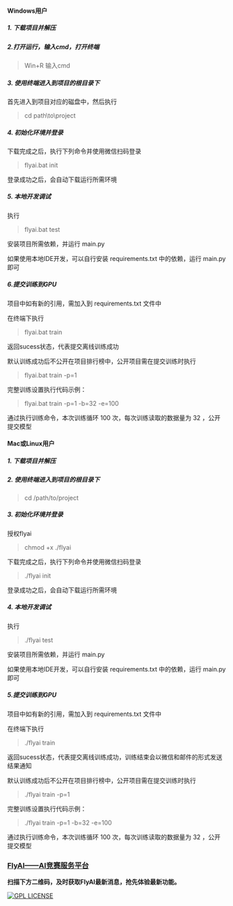 #### Windows用户

##### 1. 下载项目并解压

##### 2.打开运行，输入cmd，打开终端 

> Win+R 输入cmd 

##### 3. 使用终端进入到项目的根目录下

首先进入到项目对应的磁盘中，然后执行

> cd path\to\project

##### 4. 初始化环境并登录

下载完成之后，执行下列命令并使用微信扫码登录

> flyai.bat init

登录成功之后，会自动下载运行所需环境

##### 5. 本地开发调试

执行

> flyai.bat test 

安装项目所需依赖，并运行 main.py

如果使用本地IDE开发，可以自行安装 requirements.txt 中的依赖，运行 main.py 即可

##### 6.提交训练到GPU

项目中如有新的引用，需加入到 requirements.txt 文件中

在终端下执行

> flyai.bat train

返回sucess状态，代表提交离线训练成功

默认训练成功后不公开在项目排行榜中，公开项目需在提交训练时执行

> flyai.bat train -p=1

完整训练设置执行代码示例：

> flyai.bat train -p=1 -b=32 -e=100

通过执行训练命令，本次训练循环 100 次，每次训练读取的数据量为 32 ，公开提交模型

#### Mac或Linux用户

##### 1. 下载项目并解压

##### 2. 使用终端进入到项目的根目录下
> cd /path/to/project

##### 3. 初始化环境并登录
授权flyai

> chmod +x ./flyai

下载完成之后，执行下列命令并使用微信扫码登录

>  ./flyai init

登录成功之后，会自动下载运行所需环境

##### 4. 本地开发调试
执行

> ./flyai test 

安装项目所需依赖，并运行 main.py

如果使用本地IDE开发，可以自行安装 requirements.txt 中的依赖，运行 main.py 即可

##### 5.提交训练到GPU
项目中如有新的引用，需加入到 requirements.txt 文件中

在终端下执行

> ./flyai train

返回sucess状态，代表提交离线训练成功，训练结束会以微信和邮件的形式发送结果通知

默认训练成功后不公开在项目排行榜中，公开项目需在提交训练时执行

> ./flyai train -p=1

完整训练设置执行代码示例：

> ./flyai train -p=1 -b=32 -e=100

通过执行训练命令，本次训练循环 100 次，每次训练读取的数据量为 32 ，公开提交模型



### [FlyAI——AI竞赛服务平台](https://flyai.com)

**扫描下方二维码，及时获取FlyAI最新消息，抢先体验最新功能。**



[![GPL LICENSE](https://www.flyai.com/images/coding.png)](https://flyai.com)





